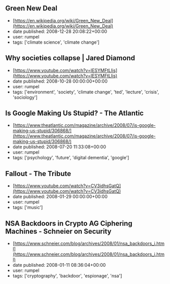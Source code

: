 ## Green New Deal
 - [https://en.wikipedia.org/wiki/Green_New_Deal](https://en.wikipedia.org/wiki/Green_New_Deal)
 - date published: 2008-12-28 20:08:22+00:00
 - user: rumpel
 - tags: ['climate science', 'climate change']

## Why societies collapse | Jared Diamond
 - [https://www.youtube.com/watch?v=IESYMFtLIis](https://www.youtube.com/watch?v=IESYMFtLIis)
 - date published: 2008-10-28 00:00:00+00:00
 - user: rumpel
 - tags: ['environment', 'society', 'climate change', 'ted', 'lecture', 'crisis', 'sociology']

## Is Google Making Us Stupid? - The Atlantic
 - [https://www.theatlantic.com/magazine/archive/2008/07/is-google-making-us-stupid/306868/](https://www.theatlantic.com/magazine/archive/2008/07/is-google-making-us-stupid/306868/)
 - date published: 2008-07-20 11:33:08+00:00
 - user: rumpel
 - tags: ['psychology', 'future', 'digital dementia', 'google']

## Fallout - The Tribute
 - [https://www.youtube.com/watch?v=CV3idhsGatQ](https://www.youtube.com/watch?v=CV3idhsGatQ)
 - date published: 2008-01-29 00:00:00+00:00
 - user: rumpel
 - tags: ['music']

## NSA Backdoors in Crypto AG Ciphering Machines - Schneier on Security
 - [https://www.schneier.com/blog/archives/2008/01/nsa_backdoors_i.html](https://www.schneier.com/blog/archives/2008/01/nsa_backdoors_i.html)
 - date published: 2008-01-11 08:36:04+00:00
 - user: rumpel
 - tags: ['cryptography', 'backdoor', 'espionage', 'nsa']

